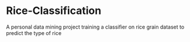 # Rice-Classification
A personal data mining project training a classifier on rice grain dataset to predict the type of rice
